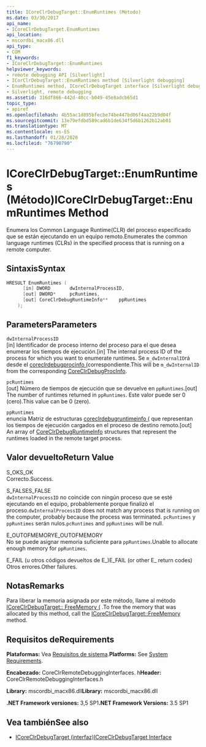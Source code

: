 ```yaml
---
title: ICoreClrDebugTarget::EnumRuntimes (Método)
ms.date: 03/30/2017
api_name:
- ICoreClrDebugTarget.EnumRuntimes
api_location:
- mscordbi_macx86.dll
api_type:
- COM
f1_keywords:
- ICoreClrDebugTarget::EnumRuntimes
helpviewer_keywords:
- remote debugging API [Silverlight]
- ICorClrDebugTarget::EnumRuntimes method [Silverlight debugging]
- EnumRuntimes method, ICoreClrDebugTarget interface [Silverlight debugging]
- Silverlight, remote debugging
ms.assetid: 316df866-442d-40cc-b049-45e8adcb65d1
topic_type:
- apiref
ms.openlocfilehash: 4b55ac1d895bfecbe74be447bd06f4aa22b9d04f
ms.sourcegitcommit: 13e79efdbd589cad6b1de634f5d6b1262b12ab01
ms.translationtype: MT
ms.contentlocale: es-ES
ms.lasthandoff: 01/28/2020
ms.locfileid: "76790790"
---
```

# <a name="icoreclrdebugtargetenumruntimes-method"></a><span data-ttu-id="e6614-102">ICoreClrDebugTarget::EnumRuntimes (Método)</span><span class="sxs-lookup"><span data-stu-id="e6614-102">ICoreClrDebugTarget::EnumRuntimes Method</span></span>
<span data-ttu-id="e6614-103">Enumera los Common Language Runtime(CLR) del proceso especificado que se están ejecutando en un equipo remoto.</span><span class="sxs-lookup"><span data-stu-id="e6614-103">Enumerates the common language runtimes (CLRs) in the specified process that is running on a remote computer.</span></span>  
  
## <a name="syntax"></a><span data-ttu-id="e6614-104">Sintaxis</span><span class="sxs-lookup"><span data-stu-id="e6614-104">Syntax</span></span>  
  
```cpp  
HRESULT EnumRuntimes (  
      [in] DWORD       dwInternalProcessID,  
      [out] DWORD*     pcRuntimes,  
      [out] CoreClrDebugRuntimeInfo**    ppRuntimes  
    );  
```  
  
## <a name="parameters"></a><span data-ttu-id="e6614-105">Parameters</span><span class="sxs-lookup"><span data-stu-id="e6614-105">Parameters</span></span>  
 `dwInternalProcessID`  
 <span data-ttu-id="e6614-106">[in] Identificador de proceso interno del proceso para el que desea enumerar los tiempos de ejecución.</span><span class="sxs-lookup"><span data-stu-id="e6614-106">[in] The internal process ID of the process for which you want to enumerate runtimes.</span></span> <span data-ttu-id="e6614-107">Se `m_dwInternalID`rá desde el [coreclrdebugprocinfo (](coreclrdebugprocinfo-structure.md)correspondiente.</span><span class="sxs-lookup"><span data-stu-id="e6614-107">This will be `m_dwInternalID` from the corresponding [CoreClrDebugProcInfo](coreclrdebugprocinfo-structure.md).</span></span>  
  
 `pcRuntimes`  
 <span data-ttu-id="e6614-108">[out] Número de tiempos de ejecución que se devuelve en `ppRuntimes`.</span><span class="sxs-lookup"><span data-stu-id="e6614-108">[out] The number of runtimes returned in `ppRuntimes`.</span></span> <span data-ttu-id="e6614-109">Este valor puede ser 0 (cero).</span><span class="sxs-lookup"><span data-stu-id="e6614-109">This value can be 0 (zero).</span></span>  
  
 `ppRuntimes`  
 <span data-ttu-id="e6614-110">enuncia Matriz de estructuras [coreclrdebugruntimeinfo (](coreclrdebugruntimeinfo-structure.md) que representan los tiempos de ejecución cargados en el proceso de destino remoto.</span><span class="sxs-lookup"><span data-stu-id="e6614-110">[out] An array of [CoreClrDebugRuntimeInfo](coreclrdebugruntimeinfo-structure.md) structures that represent the runtimes loaded in the remote target process.</span></span>  
  
## <a name="return-value"></a><span data-ttu-id="e6614-111">Valor devuelto</span><span class="sxs-lookup"><span data-stu-id="e6614-111">Return Value</span></span>  
 <span data-ttu-id="e6614-112">S_OK</span><span class="sxs-lookup"><span data-stu-id="e6614-112">S_OK</span></span>  
 <span data-ttu-id="e6614-113">Correcto.</span><span class="sxs-lookup"><span data-stu-id="e6614-113">Success.</span></span>  
  
 <span data-ttu-id="e6614-114">S_FALSE</span><span class="sxs-lookup"><span data-stu-id="e6614-114">S_FALSE</span></span>  
 <span data-ttu-id="e6614-115">`dwInternalProcessID` no coincide con ningún proceso que se esté ejecutando en el equipo, probablemente porque finalizó el proceso.</span><span class="sxs-lookup"><span data-stu-id="e6614-115">`dwInternalProcessID` does not match any process that is running on the computer, probably because the process was terminated.</span></span> <span data-ttu-id="e6614-116">`pcRuntimes` y `ppRuntimes` serán nulos.</span><span class="sxs-lookup"><span data-stu-id="e6614-116">`pcRuntimes` and `ppRuntimes` will be null.</span></span>  
  
 <span data-ttu-id="e6614-117">E_OUTOFMEMORY</span><span class="sxs-lookup"><span data-stu-id="e6614-117">E_OUTOFMEMORY</span></span>  
 <span data-ttu-id="e6614-118">No se puede asignar memoria suficiente para `ppRuntimes`.</span><span class="sxs-lookup"><span data-stu-id="e6614-118">Unable to allocate enough memory for `ppRuntimes`.</span></span>  
  
 <span data-ttu-id="e6614-119">E_FAIL (u otros códigos devueltos de E_)</span><span class="sxs-lookup"><span data-stu-id="e6614-119">E_FAIL (or other E_ return codes)</span></span>  
 <span data-ttu-id="e6614-120">Otros errores.</span><span class="sxs-lookup"><span data-stu-id="e6614-120">Other failures.</span></span>  
  
## <a name="remarks"></a><span data-ttu-id="e6614-121">Notas</span><span class="sxs-lookup"><span data-stu-id="e6614-121">Remarks</span></span>  
 <span data-ttu-id="e6614-122">Para liberar la memoria asignada por este método, llame al método [ICoreClrDebugTarget:: FreeMemory (](icoreclrdebugtarget-freememory-method.md) .</span><span class="sxs-lookup"><span data-stu-id="e6614-122">To free the memory that was allocated by this method, call the [ICoreClrDebugTarget::FreeMemory](icoreclrdebugtarget-freememory-method.md) method.</span></span>  
  
## <a name="requirements"></a><span data-ttu-id="e6614-123">Requisitos de</span><span class="sxs-lookup"><span data-stu-id="e6614-123">Requirements</span></span>  
 <span data-ttu-id="e6614-124">**Plataformas:** Vea [Requisitos de sistema](../../../../docs/framework/get-started/system-requirements.md).</span><span class="sxs-lookup"><span data-stu-id="e6614-124">**Platforms:** See [System Requirements](../../../../docs/framework/get-started/system-requirements.md).</span></span>  
  
 <span data-ttu-id="e6614-125">**Encabezado:** CoreClrRemoteDebuggingInterfaces. h</span><span class="sxs-lookup"><span data-stu-id="e6614-125">**Header:** CoreClrRemoteDebuggingInterfaces.h</span></span>  
  
 <span data-ttu-id="e6614-126">**Library:** mscordbi_macx86.dll</span><span class="sxs-lookup"><span data-stu-id="e6614-126">**Library:** mscordbi_macx86.dll</span></span>  
  
 <span data-ttu-id="e6614-127">**.NET Framework versiones:** 3,5 SP1</span><span class="sxs-lookup"><span data-stu-id="e6614-127">**.NET Framework Versions:** 3.5 SP1</span></span>  
  
## <a name="see-also"></a><span data-ttu-id="e6614-128">Vea también</span><span class="sxs-lookup"><span data-stu-id="e6614-128">See also</span></span>

- [<span data-ttu-id="e6614-129">ICoreClrDebugTarget (interfaz)</span><span class="sxs-lookup"><span data-stu-id="e6614-129">ICoreClrDebugTarget Interface</span></span>](icoreclrdebugtarget-interface.md)
